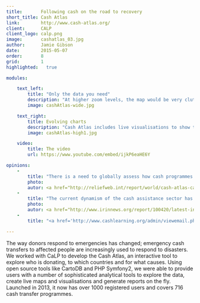 ```yaml
---
title:       Following cash on the road to recovery
short_title: Cash Atlas
link:        http://www.cash-atlas.org/
client:      CALP
client_logo: calp.png
image:       cashatlas_03.jpg
author:      Jamie Gibson
date:        2015-05-07
order:       8
grid:        1
highlighted:   true

modules:

    text_left:
        title: "Only the data you need"
        description: "At higher zoom levels, the map would be very cluttered if you had all the data for the smallest level being shown. Progressive disclosure means the data shown is optimised for your current zoom level. And where you select one particular region for analysis, you can see the detail for one and summaries of the neighbouring regions to avoid distractions and allowing you to focus on your work." 
        image: cashAtlas-wide.jpg

    text_right:
        title: Evolving charts 
        description: "Cash Atlas includes live visualisations to show the finer details of the data. As you explore the map, the charts change to reflect the new areas you’re interested in. You can also use the filters to ensure you’re only seeing the most relevant data."
        image: cashAtlas-high1.jpg

    video:
        title: The video
        url: https://www.youtube.com/embed/ijkP6eaHE6Y

opinions:
    -
        title: "There is a need to globally assess how cash programmes are being implemented. CaLP is developing a cash mapping tool aiming to visually represent the usage of cash transfer programmes at a global level."
        photo:
        autor: <a href="http://reliefweb.int/report/world/cash-atlas-calps-cash-mapping-tool">Reliefweb</a>
    -
        title: "The current dynamism of the cash assistance sector has been made visible by a new online tool from the Cash Learning Partnership (CaLP), a Cash Atlas"
        photo:
        autor: <a href="http://www.irinnews.org/report/100420/latest-innovations-in-cash-transfers">IRIN News</a>
    -
        title: "<a href='http://www.cashlearning.org/admin/viewemail.php?id=224'>I appreciate the fact that it's modern and user friendly. The Cash Atlas can be of great benefit for all humanitarian experts and researchers.</a>"

---
```


The way donors respond to emergencies has changed; emergency cash transfers to affected people are increasingly used to respond to disasters. We worked with CaLP to develop the Cash Atlas, an interactive tool to explore who is donating, to which countries and for what causes.  Using open source tools like CartoDB and PHP Symfony2, we were able to provide users with a number of sophisticated analytical tools to explore the data, create live maps and visualisations and generate reports on the fly. Launched in 2013, it now has over 1000 registered users and covers 716 cash transfer programmes.
